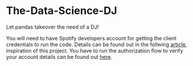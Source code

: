 # The-Data-Science-DJ
Let pandas takeover the need of a DJ! 

You will need to have Spotify developers account for getting the client credentials to run the code. 
Details can be found out in the follwing [article](https://towardsdatascience.com/can-a-data-scientist-replace-a-dj-spotify-manipulation-with-python-fbbd4a45ffd5), inspiration of this project. 
You have to run the authorization flow to verify your account details can be found out [here](https://spotipy.readthedocs.io/en/2.9.0/#authorization-code-flow).

